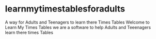 learnmytimestablesforadults
===========================

A way for Adults and Teenagers to learn there Times Tables 
Welcome to Learn My Times Tables we are a software to help Adults and Teeenagers learn there times Tables
